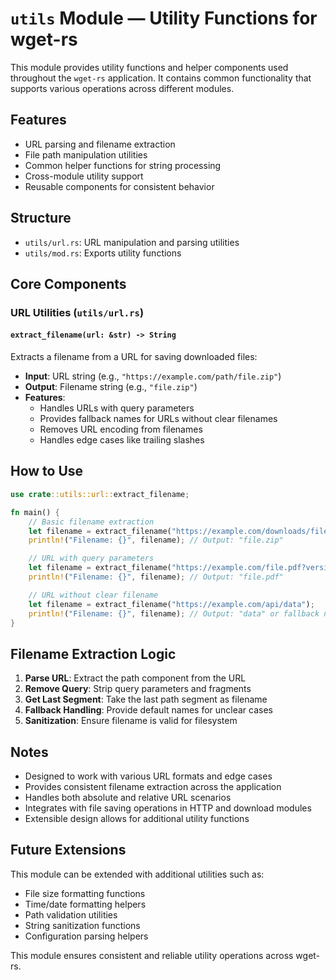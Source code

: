 # `utils` Module — Utility Functions for wget-rs

This module provides utility functions and helper components used throughout the `wget-rs` application. It contains common functionality that supports various operations across different modules.

## Features

* URL parsing and filename extraction
* File path manipulation utilities
* Common helper functions for string processing
* Cross-module utility support
* Reusable components for consistent behavior

## Structure

* `utils/url.rs`: URL manipulation and parsing utilities
* `utils/mod.rs`: Exports utility functions

## Core Components

### URL Utilities (`utils/url.rs`)

#### `extract_filename(url: &str) -> String`
Extracts a filename from a URL for saving downloaded files:
* **Input**: URL string (e.g., `"https://example.com/path/file.zip"`)
* **Output**: Filename string (e.g., `"file.zip"`)
* **Features**:
  - Handles URLs with query parameters
  - Provides fallback names for URLs without clear filenames
  - Removes URL encoding from filenames
  - Handles edge cases like trailing slashes

## How to Use

```rust
use crate::utils::url::extract_filename;

fn main() {
    // Basic filename extraction
    let filename = extract_filename("https://example.com/downloads/file.zip");
    println!("Filename: {}", filename); // Output: "file.zip"

    // URL with query parameters
    let filename = extract_filename("https://example.com/file.pdf?version=1.2");
    println!("Filename: {}", filename); // Output: "file.pdf"

    // URL without clear filename
    let filename = extract_filename("https://example.com/api/data");
    println!("Filename: {}", filename); // Output: "data" or fallback name
}
```

## Filename Extraction Logic

1. **Parse URL**: Extract the path component from the URL
2. **Remove Query**: Strip query parameters and fragments
3. **Get Last Segment**: Take the last path segment as filename
4. **Fallback Handling**: Provide default names for unclear cases
5. **Sanitization**: Ensure filename is valid for filesystem

## Notes

* Designed to work with various URL formats and edge cases
* Provides consistent filename extraction across the application
* Handles both absolute and relative URL scenarios
* Integrates with file saving operations in HTTP and download modules
* Extensible design allows for additional utility functions

## Future Extensions

This module can be extended with additional utilities such as:
* File size formatting functions
* Time/date formatting helpers
* Path validation utilities
* String sanitization functions
* Configuration parsing helpers

This module ensures consistent and reliable utility operations across wget-rs.
